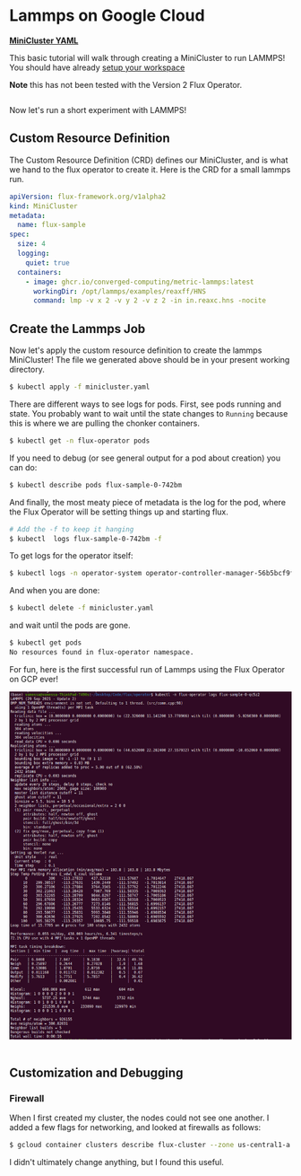 # Lammps on Google Cloud

 **[MiniCluster YAML](https://github.com/flux-framework/flux-operator/blob/main/examples/storage/google/lammps/minicluster.yaml)**

This basic tutorial will walk through creating a MiniCluster to run LAMMPS! You should have
already [setup your workspace](setup.md)

**Note** this has not been tested with the Version 2 Flux Operator.

```{include} includes/basic-setup.md
```

Now let's run a short experiment with LAMMPS!

## Custom Resource Definition

The Custom Resource Definition (CRD) defines our MiniCluster, and is what we hand to the flux
operator to create it.  Here is the CRD for a small lammps run.

```yaml
apiVersion: flux-framework.org/v1alpha2
kind: MiniCluster
metadata:
  name: flux-sample
spec:
  size: 4
  logging:
    quiet: true
  containers:
    - image: ghcr.io/converged-computing/metric-lammps:latest
      workingDir: /opt/lammps/examples/reaxff/HNS
      command: lmp -v x 2 -v y 2 -v z 2 -in in.reaxc.hns -nocite
```


## Create the Lammps Job

Now let's apply the custom resource definition to create the lammps MiniCluster!
The file we generated above should be in your present working directory.

```bash
$ kubectl apply -f minicluster.yaml
```

There are different ways to see logs for pods. First, see pods running and state.
You probably want to wait until the state changes to `Running`
because this is where we are pulling the chonker containers.

```bash
$ kubectl get -n flux-operator pods
```

If you need to debug (or see general output for a pod about creation) you can do:

```bash
$ kubectl describe pods flux-sample-0-742bm
```

And finally, the most meaty piece of metadata is the log for the pod,
where the Flux Operator will be setting things up and starting flux.

```bash
# Add the -f to keep it hanging
$ kubectl  logs flux-sample-0-742bm -f
```

To get logs for the operator itself:

```bash
$ kubectl logs -n operator-system operator-controller-manager-56b5bcf9fd-j2g75
```

And when you are done:

```bash
$ kubectl delete -f minicluster.yaml
```

and wait until the pods are gone.

```bash
$ kubectl get pods
No resources found in flux-operator namespace.
```

For fun, here is the first successful run of Lammps using the Flux Operator on GCP
ever!

![img/lammps.png](img/lammps.png)

```{include} includes/cleanup.md
```

## Customization and Debugging

### Firewall

When I first created my cluster, the nodes could not see one another. I added a few
flags for networking, and looked at firewalls as follows:

```bash
$ gcloud container clusters describe flux-cluster --zone us-central1-a | grep clusterIpv4Cidr
```
I didn't ultimately change anything, but I found this useful.